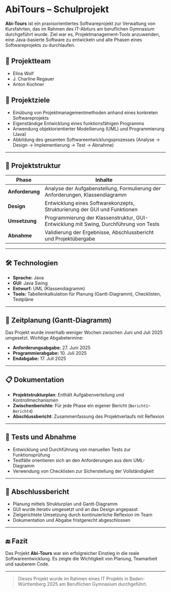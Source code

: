 # AbiTours – Schulprojekt

**Abi-Tours** ist ein praxisorientiertes Softwareprojekt zur Verwaltung von Kursfahrten, das im Rahmen des IT-Abiturs am beruflichen Gymnasium durchgeführt wurde. Ziel war es, Projektmanagement-Tools anzuwenden, eine Java-basierte Software zu entwickeln und alle Phasen eines Softwareprojekts zu durchlaufen.

## 👥 Projektteam

- Elina Wolf  
- J. Charline Regauer  
- Anton Kochner

## 🎯 Projektziele

- Einübung von Projektmanagementmethoden anhand eines konkreten Softwareprojekts
- Eigenständige Entwicklung eines funktionsfähigen Programms
- Anwendung objektorientierter Modellierung (UML) und Programmierung (Java)
- Abbildung des gesamten Softwareentwicklungsprozesses (Analyse → Design → Implementierung → Test → Abnahme)

---

## 📁 Projektstruktur

| Phase        | Inhalte                                                                 |
|--------------|-------------------------------------------------------------------------|
| **Anforderung** | Analyse der Aufgabenstellung, Formulierung der Anforderungen, Klassendiagramm |
| **Design**       | Entwicklung eines Softwarekonzepts, Strukturierung der GUI und Funktionen   |
| **Umsetzung**    | Programmierung der Klassenstruktur, GUI-Entwicklung mit Swing, Durchführung von Tests |
| **Abnahme**      | Validierung der Ergebnisse, Abschlussbericht und Projektübergabe              |

---

## 🛠️ Technologien

- **Sprache:** Java  
- **GUI:** Java Swing  
- **Entwurf:** UML (Klassendiagramm)
- **Tools:** Tabellenkalkulation für Planung (Gantt-Diagramm), Checklisten, Testpläne

---

## 📅 Zeitplanung (Gantt-Diagramm)

Das Projekt wurde innerhalb weniger Wochen zwischen Juni und Juli 2025 umgesetzt. Wichtige Abgabetermine:

- **Anforderungsabgabe:** 27. Juni 2025  
- **Programmierabgabe:** 10. Juli 2025  
- **Endabgabe:** 17. Juli 2025  

---

## 📋 Dokumentation

- **Projektstrukturplan**: Enthält Aufgabenverteilung und Kontrollmechanismen  
- **Zwischenberichte**: Für jede Phase ein eigener Bericht (`Bericht1`–`Bericht4`)  
- **Abschlussbericht**: Zusammenfassung des Projektverlaufs mit Reflexion  

---

## 🧪 Tests und Abnahme

- Entwicklung und Durchführung von manuellen Tests zur Funktionsprüfung
- Testfälle orientieren sich an den Anforderungen aus dem UML-Diagramm
- Verwendung von Checklisten zur Sicherstellung der Vollständigkeit

---

## 📝 Abschlussbericht

- Planung mittels Strukturplan und Gantt-Diagramm
- GUI wurde iterativ umgesetzt und an das Design angepasst
- Zielgerichtete Umsetzung durch kontinuierliche Reflexion im Team
- Dokumentation und Abgabe fristgerecht abgeschlossen

---

## 🔚 Fazit

Das Projekt **Abi-Tours** war ein erfolgreicher Einstieg in die reale Softwareentwicklung. Es zeigte die Wichtigkeit von Planung, Teamarbeit und sauberem Code.

---

> Dieses Projekt wurde im Rahmen eines IT Projekts in Baden-Württemberg 2025 am Beruflichen Gymnasium durchgeführt.
